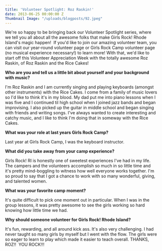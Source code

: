 ```yaml
---
title: 'Volunteer Spotlight: Roz Raskin!'
date: 2013-06-25 00:00:00 Z
Thumbnail Image: "/uploads/blogposts/92.jpeg"
---
```


We're so happy to be bringing back our Volunteer Spotlight series, where we tell you all about all the awesome folks that make Girls Rock! Rhode Island's magic happen!  If you'd like to join our amazing volunteer team, you can visit our year-round volunteer page or Girls Rock Camp volunteer page (no musical experience necessary!) to learn more! With that, we'd like to start off this Volunteer Appreciation Week with the totally awesome Roz Raskin, of Roz Raskin and the Rice Cakes!

**Who are you and tell us a little bit about yourself and your background with music?**

I'm Roz Raskin and I am currently singing and playing keyboards (amongst other instruments) with the Rice Cakes. I come from a family of music lovers so I'd like to think it's in my blood. My dad put me into piano lessons when I was five and I continued til high school when I joined jazz bands and began improvising. I also picked up the guitar in middle school and began singing with friends and writing songs. I've always wanted to create interesting and catchy music, and I like to think I'm doing that in someway with the Rice Cakes.

**What was your role at last years Girls Rock Camp?**

Last year at Girls Rock Camp, I was the keyboard instructor.

**What did you take away from your camp experience?**

Girls Rock! RI is honestly one of sweetest experiences I've had in my life. The campers and the volunteers accomplish so much in so little time and it's pretty mind-boggling to witness how well everyone works together. I'm so proud to say that I got a chance to work with so many wonderful, giving, and talented women.

**What was your favorite camp moment?**

It's quite difficult to pick one moment out in particular. When I was in the group lessons, it was pretty awesome to see the girls working so hard knowing how little time we had.

**Why should someone volunteer for Girls Rock! Rhode Island?**

It's fun, rewarding, and all around kick ass. It's also very challenging. I had never taught so many girls by myself but I went with the flow. The girls were so eager to learn to play which made it easier to teach overall. THANKS, ROZ!!  YOU ROCK!!!
